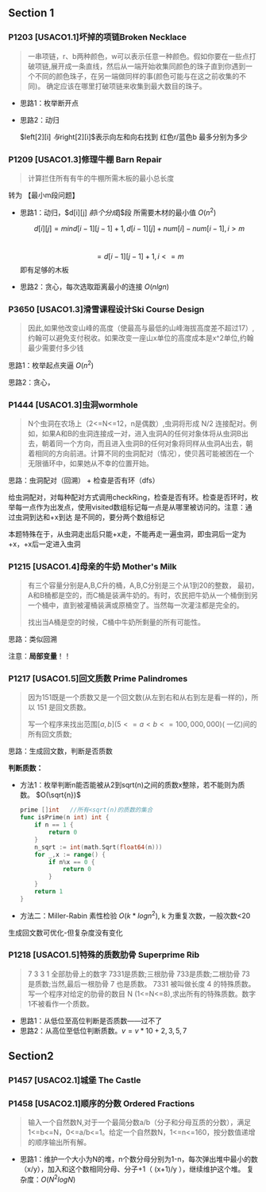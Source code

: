 ## Section 1

### P1203 [USACO1.1]坏掉的项链Broken Necklace

> 一串项链，r、b两种颜色，w可以表示任意一种颜色。假如你要在一些点打破项链,展开成一条直线，然后从一端开始收集同颜色的珠子直到你遇到一个不同的颜色珠子，在另一端做同样的事(颜色可能与在这之前收集的不同)。 确定应该在哪里打破项链来收集到最大数目的珠子。

+ 思路1：枚举断开点

+ 思路2：动归

    $left[2][i] $与$right[2][i]$表示向左和向右找到 红色r/蓝色b 最多分别为多少



### P1209 [USACO1.3]修理牛棚 Barn Repair

> 计算拦住所有有牛的牛棚所需木板的最小总长度

转为 【最小m段问题】

+ 思路1：动归，$d[i][j] $前$i$个分成$j$段 所需要木材的最小值  $O(n^2)$

    $$ d[i][j] = min{d[i-1][j-1]+1, d[i-1][j]+num[i]-num[i-1]}, i>m ​$$

    ​            $$  = d[i-1][j-1] + 1 , i<=m ​$$  即有足够的木板

+ 思路2：贪心，每次选取距离最小的连接  $O(nlgn)​$



### P3650 [USACO1.3]滑雪课程设计Ski Course Design

> 因此,如果他改变山峰的高度（使最高与最低的山峰海拔高度差不超过17）,约翰可以避免支付税收。如果改变一座山x单位的高度成本是x^2单位,约翰最少需要付多少钱

思路1：枚举起点夹逼 $O(n^2)$

思路2：贪心，



### P1444 [USACO1.3]虫洞wormhole

> N个虫洞在农场上（2<=N<=12，n是偶数）,虫洞将形成 N/2 连接配对。例如，如果A和B的虫洞连接成一对，进入虫洞A的任何对象体将从虫洞B出去，朝着同一个方向，而且进入虫洞B的任何对象将同样从虫洞A出去，朝着相同的方向前进。计算不同的虫洞配对（情况），使贝茜可能被困在一个无限循环中，如果她从不幸的位置开始。

思路：虫洞配对（回溯） + 检查是否有环（dfs）

给虫洞配对，对每种配对方式调用checkRing，检查是否有环。检查是否环时，枚举每一点作为出发点，使用visited数组标记每一点是从哪里被访问的。注意：通过虫洞到达和+x到达 是不同的，要分两个数组标记

本题特殊在于，从虫洞走出后只能+x走，不能再走一遍虫洞，即虫洞后一定为+x，+x后一定进入虫洞



### P1215 [USACO1.4]母亲的牛奶 Mother's Milk

> 有三个容量分别是A,B,C升的桶，A,B,C分别是三个从1到20的整数， 最初，A和B桶都是空的，而C桶是装满牛奶的。有时，农民把牛奶从一个桶倒到另一个桶中，直到被灌桶装满或原桶空了。当然每一次灌注都是完全的。
>
> 找出当A桶是空的时候，C桶中牛奶所剩量的所有可能性。

思路：类似回溯

注意：**局部变量**！！





### P1217 [USACO1.5]回文质数 Prime Palindromes

> 因为151既是一个质数又是一个回文数(从左到右和从右到左是看一样的)，所以 151 是回文质数。
>
> 写一个程序来找出范围$[a,b](5 <= a < b <= 100,000,000)$( 一亿)间的所有回文质数;

思路：生成回文数，判断是否质数

**判断质数：**

+ 方法1：枚举判断n能否能被从2到sqrt(n)之间的质数x整除，若不能则为质数。 $O(\sqrt{n})$

    ```go
    prime []int   //所有<sqrt(n)的质数的集合
    func isPrime(n int) int {
    	if n == 1 {
    		return 0
    	}
    	n_sqrt := int(math.Sqrt(float64(n)))
        for _,x := range() {
    		if n%x == 0 {
    			return 0
    		}
    	}
    	return 1
    }
    ```

+ 方法二：Miller-Rabin 素性检验  $O(k*logn^2)​$ , k 为重复次数，一般次数<20

    

生成回文数可优化-但复杂度没有变化



### P1218 [USACO1.5]特殊的质数肋骨 Superprime Rib

> 7 3 3 1 全部肋骨上的数字 7331是质数;三根肋骨 733是质数;二根肋骨 73 是质数;当然,最后一根肋骨 7 也是质数。 7331 被叫做长度 4 的特殊质数。写一个程序对给定的肋骨的数目 N (1<=N<=8),求出所有的特殊质数。数字1不被看作一个质数。

+ 思路1：从低位至高位判断是否质数——过不了 
+ 思路2：从高位至低位判断质数。$v=v*10+ 2,3,5,7$





## Section2

### P1457 [USACO2.1]城堡 The Castle

### P1458 [USACO2.1]顺序的分数 Ordered Fractions

> 输入一个自然数N,对于一个最简分数a/b（分子和分母互质的分数），满足1<=b<=N，0<=a/b<=1。给定一个自然数N，1<=n<=160，按分数值递增的顺序输出所有解。

+ 思路1：维护一个大小为N的堆，n个数分母分别为1-n，每次弹出堆中最小的数（x/y），加入和这个数相同分母、分子+1（ (x+1)/y ），继续维护这个堆。 复杂度：$O(N^2 logN)$

